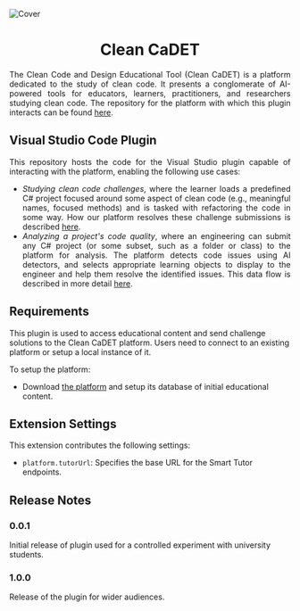 <p align="center">
  
  ![Cover](https://raw.githubusercontent.com/wiki/Clean-CaDET/platform/images/overview/cover.jpg)
  
</p>

<h1 align="center">Clean CaDET</h1>

<p align="justify">
  The Clean Code and Design Educational Tool (Clean CaDET) is a platform dedicated to the study of clean code. It presents a conglomerate of AI-powered tools for educators, learners, practitioners, and researchers studying clean code. The repository for the platform with which this plugin interacts can be found <a href="https://github.com/Clean-CaDET/tutor" target="_blank">here</a>.
  </p>

<h2 align="left">Visual Studio Code Plugin</h1>

<p align="justify">
  This repository hosts the code for the Visual Studio plugin capable of interacting with the platform, enabling the following use cases:
  <ul align="justify">
    <li align="justify"><i>Studying clean code challenges</i>, where the learner loads a predefined C# project focused around some aspect of clean code (e.g., meaningful names, focused methods) and is tasked with refactoring the code in some way. How our platform resolves these challenge submissions is described <a href="https://github.com/Clean-CaDET/tutor/wiki#visual-studio-code-plugin" target="_blank">here</a>.</li>
    <li align="justify"><i>Analyzing a project's code quality</i>, where an engineering can submit any C# project (or some subset, such as a folder or class) to the platform for analysis. The platform detects code issues using AI detectors, and selects appropriate learning objects to display to the engineer and help them resolve the identified issues. This data flow is described in more detail <a href="https://github.com/Clean-CaDET/tutor/wiki" target="_blank">here</a>.</li>
  </ul>
</p>

## Requirements

This plugin is used to access educational content and send challenge solutions to the Clean CaDET platform. Users need to connect to an existing platform or setup a local instance of it.

To setup the platform:

- Download [the platform](https://github.com/Clean-CaDET/tutor) and setup its database of initial educational content.

## Extension Settings

This extension contributes the following settings:

* `platform.tutorUrl`: Specifies the base URL for the Smart Tutor endpoints.

## Release Notes

### 0.0.1

Initial release of plugin used for a controlled experiment with university students.

### 1.0.0

Release of the plugin for wider audiences.